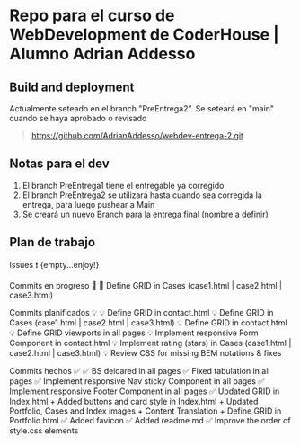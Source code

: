 # Repo para el curso de WebDevelopment de CoderHouse | Alumno Adrian Addesso

## Build and deployment
Actualmente seteado en el branch "PreEntrega2". Se seteará en "main" cuando se haya aprobado o revisado

> https://github.com/AdrianAddesso/webdev-entrega-2.git

## Notas para el dev
1. El branch PreEntrega1 tiene el entregable ya corregido
2. El branch PreEntrega2 se utilizará hasta cuando sea corregida la entrega, para luego pushear a Main
3. Se creará un nuevo Branch para la entrega final (nombre a definir)

## Plan de trabajo
Issues ❗
{empty...enjoy!}

Commits en progreso 🚧
🚧 Define GRID in Cases (case1.html | case2.html | case3.html)

Commits planificados 💡
💡 Define GRID in contact.html
💡 Define GRID in Cases (case1.html | case2.html | case3.html)
💡 Define GRID in contact.html
💡 Define GRID viewports in all pages
💡 Implement responsive Form Component in contact.html
💡 Implement rating (stars) in Cases (case1.html | case2.html | case3.html)
💡 Review CSS for missing BEM notations & fixes

Commits hechos ✅
✅ BS delcared in all pages 
✅ Fixed tabulation in all pages
✅ Implement responsive Nav sticky Component in all pages
✅ Implement responsive Footer Component in all pages
✅ Updated GRID in Index.html + Added buttons and card style in Index.html + Updated Portfolio, Cases and Index images + Content Translation + Define GRID in Portfolio.html
✅ Added favicon
✅ Added readme.md
✅ Improve the order of style.css elements
